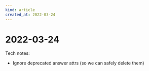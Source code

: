 ```yaml
---
kind: article
created_at: 2022-03-24
---
```


# 2022-03-24

Tech notes:

* Ignore deprecated answer attrs (so we can safely delete them)
